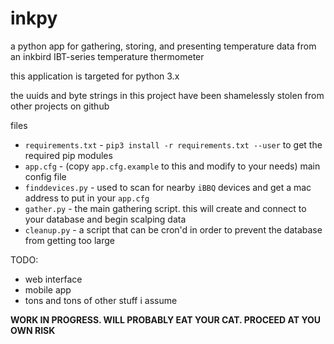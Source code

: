 inkpy
=====

a python app for gathering, storing, and presenting temperature data from an inkbird IBT-series temperature thermometer

this application is targeted for python 3.x

the uuids and byte strings in this project have been shamelessly stolen from other projects on github

files
- `requirements.txt` - `pip3 install -r requirements.txt --user` to get the required pip modules
- `app.cfg` - (copy `app.cfg.example` to this and modify to your needs) main config file
- `finddevices.py` - used to scan for nearby `iBBQ` devices and get a mac address to put in your `app.cfg`
- `gather.py` - the main gathering script. this will create and connect to your database and begin scalping data
- `cleanup.py` - a script that can be cron'd in order to prevent the database from getting too large

TODO:
- web interface
- mobile app
- tons and tons of other stuff i assume

**WORK IN PROGRESS. WILL PROBABLY EAT YOUR CAT. PROCEED AT YOU OWN RISK**
